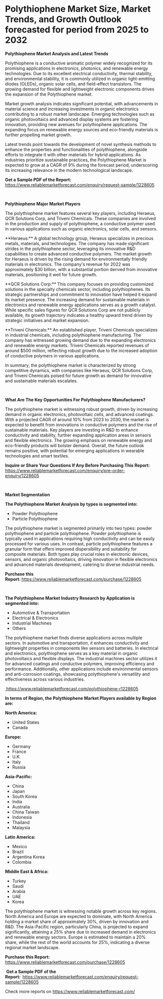 <p><h1>Polythiophene Market Size, Market Trends, and Growth Outlook forecasted for period from 2025 to 2032</h1></p><p><strong>Polythiophene Market Analysis and Latest Trends</strong></p>
<p><p>Polythiophene is a conductive aromatic polymer widely recognized for its promising applications in electronics, photonics, and renewable energy technologies. Due to its excellent electrical conductivity, thermal stability, and environmental stability, it is commonly utilized in organic light-emitting diodes (OLEDs), organic solar cells, and field-effect transistors. The growing demand for flexible and lightweight electronic components drives the expansion of the Polythiophene market.</p><p>Market growth analysis indicates significant potential, with advancements in material science and increasing investments in organic electronics contributing to a robust market landscape. Emerging technologies such as organic photovoltaics and advanced display systems are fostering innovation, providing new avenues for polythiophene applications. The expanding focus on renewable energy sources and eco-friendly materials is further propelling market growth.</p><p>Latest trends point towards the development of novel synthesis methods to enhance the properties and functionalities of polythiophene, alongside efforts to integrate it with other materials for hybrid applications. As industries prioritize sustainable practices, the Polythiophene Market is expected to grow at a CAGR of 9% during the forecast period, underscoring its increasing relevance in the modern technological landscape.</p></p>
<p><strong>Get a Sample PDF of the Report:&nbsp;</strong> <a href="https://www.reliablemarketforecast.com/enquiry/request-sample/1228605?utm_campaign=3539&utm_medium=2&utm_source=Github&utm_content=ia&utm_term=01042025&utm_id=polythiophene">https://www.reliablemarketforecast.com/enquiry/request-sample/1228605</a></p>
<p>&nbsp;</p>
<p><strong>Polythiophene Major Market Players</strong></p>
<p><p>The polythiophene market features several key players, including Heraeus, QCR Solutions Corp, and Triveni Chemicals. These companies are involved in the production and supply of polythiophene, a conductive polymer used in various applications such as organic electronics, solar cells, and sensors.</p><p>**Heraeus:** A global technology group, Heraeus specializes in precious metals, materials, and technologies. The company has made significant strides in the polythiophene sector, leveraging its innovative R&D capabilities to create advanced conductive polymers. The market growth for Heraeus is driven by the rising demand for environmentally friendly materials in electronics. The company's revenue for 2022 was approximately $30 billion, with a substantial portion derived from innovative materials, positioning it well for future growth.</p><p>**QCR Solutions Corp:** This company focuses on providing customized solutions in the specialty chemicals sector, including polythiophenes. Its strategic partnerships and commitment to innovation have helped it expand its market presence. The increasing demand for sustainable materials in electronics and renewable energy applications serves as a growth catalyst. While specific sales figures for QCR Solutions Corp are not publicly available, its growth trajectory indicates a healthy upward trend driven by strategic initiatives and market expansion.</p><p>**Triveni Chemicals:** An established player, Triveni Chemicals specializes in industrial chemicals, including polythiophene manufacturing. The company has witnessed growing demand due to the expanding electronics and renewable energy markets. Triveni Chemicals reported revenues of around $500 million, reflecting robust growth due to the increased adoption of conductive polymers in various applications.</p><p>In summary, the polythiophene market is characterized by strong competitive dynamics, with companies like Heraeus, QCR Solutions Corp, and Triveni Chemicals poised for future growth as demand for innovative and sustainable materials escalates.</p></p>
<p>&nbsp;</p>
<p><strong>What Are The Key Opportunities For Polythiophene Manufacturers?</strong></p>
<p><p>The polythiophene market is witnessing robust growth, driven by increasing demand in organic electronics, photovoltaic cells, and advanced coatings. With a projected CAGR of around 10% from 2023 to 2030, the market is expected to benefit from innovations in conductive polymers and the rise of sustainable materials. Key players are investing in R&D to enhance conductivity and stability, further expanding application areas in sensors and flexible electronics. The growing emphasis on renewable energy and eco-friendly products will bolster demand. Overall, the future outlook remains positive, with potential for emerging applications in wearable technologies and smart textiles.</p></p>
<p><strong>Inquire or Share Your Questions If Any Before Purchasing This Report:</strong> <a href="https://www.reliablemarketforecast.com/enquiry/pre-order-enquiry/1228605?utm_campaign=3539&utm_medium=2&utm_source=Github&utm_content=ia&utm_term=01042025&utm_id=polythiophene">https://www.reliablemarketforecast.com/enquiry/pre-order-enquiry/1228605</a></p>
<p>&nbsp;</p>
<p><strong>Market Segmentation</strong></p>
<p><strong>The Polythiophene Market Analysis by types is segmented into:</strong></p>
<p><ul><li>Powder Polythiophene</li><li>Particle Polythiophene</li></ul></p>
<p><p>The polythiophene market is segmented primarily into two types: powder polythiophene and particle polythiophene. Powder polythiophene is typically used in applications requiring high conductivity and can be easily processed for various uses. In contrast, particle polythiophene features a granular form that offers improved dispersibility and suitability for composite materials. Both types play crucial roles in electronic devices, sensors, and organic photovoltaics, driving innovation in flexible electronics and advanced materials development, catering to diverse industrial needs.</p></p>
<p><strong>Purchase this Report:&nbsp;</strong><a href="https://www.reliablemarketforecast.com/purchase/1228605?utm_campaign=3539&utm_medium=2&utm_source=Github&utm_content=ia&utm_term=01042025&utm_id=polythiophene">https://www.reliablemarketforecast.com/purchase/1228605</a></p>
<p>&nbsp;</p>
<p><strong>The Polythiophene Market Industry Research by Application is segmented into:</strong></p>
<p><ul><li>Automotive & Transportation</li><li>Electrical & Electronics</li><li>Industrial Machines</li><li>Others</li></ul></p>
<p><p>The polythiophene market finds diverse applications across multiple sectors. In automotive and transportation, it enhances conductivity and lightweight properties in components like sensors and batteries. In electrical and electronics, polythiophene serves as a key material in organic photovoltaics and flexible displays. The industrial machines sector utilizes it for advanced coatings and conductive polymers, improving efficiency and performance. Additionally, other applications include environmental sensors and anti-corrosion coatings, showcasing polythiophene's versatility and effectiveness across various industries.</p></p>
<p><a href="https://www.reliablemarketforecast.com/polythiophene-r1228605?utm_campaign=3539&utm_medium=2&utm_source=Github&utm_content=ia&utm_term=01042025&utm_id=polythiophene">&nbsp;https://www.reliablemarketforecast.com/polythiophene-r1228605</a></p>
<p><strong>In terms of Region, the Polythiophene Market Players available by Region are:</strong></p>
<p>
    <p> <strong> North America: </strong>
        <ul>
            <li>United States</li>
            <li>Canada</li>
        </ul>
        </p> 
    <p> <strong> Europe: </strong>
        <ul>
            <li>Germany</li>
            <li>France</li>
            <li>U.K.</li>
            <li>Italy</li>
            <li>Russia</li>
        </ul>
        </p> 
    <p> <strong> Asia-Pacific: </strong>
        <ul>
            <li>China</li>
            <li>Japan</li>
            <li>South Korea</li>
            <li>India</li>
            <li>Australia</li>
            <li>China Taiwan</li>
            <li>Indonesia</li>
            <li>Thailand</li>
            <li>Malaysia</li>
        </ul>
        </p> 
    <p> <strong> Latin America: </strong>
        <ul>
            <li>Mexico</li>
            <li>Brazil</li>
            <li>Argentina Korea</li>
            <li>Colombia</li>
        </ul>
        </p> 
    <p> <strong> Middle East & Africa: </strong>
        <ul>
            <li>Turkey</li>
            <li>Saudi</li>
            <li>Arabia</li>
            <li>UAE</li>
            <li>Korea</li>
        </ul>
    </p>
    </p>
<p><p>The polythiophene market is witnessing notable growth across key regions. North America and Europe are expected to dominate, with North America holding a market share of approximately 30%, driven by innovation and R&D. The Asia-Pacific region, particularly China, is projected to expand significantly, attaining a 25% share due to increased demand in electronics and renewable energy sectors. Europe is estimated to maintain a 20% share, while the rest of the world accounts for 25%, indicating a diverse regional market landscape.</p></p>
<p><strong>Purchase this Report: </strong><a href="https://www.reliablemarketforecast.com/purchase/1228605?utm_campaign=3539&utm_medium=2&utm_source=Github&utm_content=ia&utm_term=01042025&utm_id=polythiophene">https://www.reliablemarketforecast.com/purchase/1228605</a></p>
<p>&nbsp;<strong>Get a Sample PDF of the Report:&nbsp;&nbsp;</strong><a href="https://www.reliablemarketforecast.com/enquiry/request-sample/1228605?utm_campaign=3539&utm_medium=2&utm_source=Github&utm_content=ia&utm_term=01042025&utm_id=polythiophene">https://www.reliablemarketforecast.com/enquiry/request-sample/1228605</a></p>
<p><strong></strong></p>
<p>Check more reports on <a href="https://www.reliablemarketforecast.com/?utm_campaign=3539&utm_medium=2&utm_source=Github&utm_content=ia&utm_term=01042025&utm_id=polythiophene">https://www.reliablemarketforecast.com/</a></p>